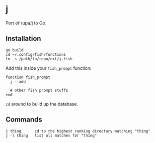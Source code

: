 j
=

Port of rupa/j to Go.

Installation
------------

    go build
    cd ~/.config/fish/functions
    ln -s /path/to/repo/ext/j.fish

Add this inside your `fish_prompt` function:

    function fish_prompt
      j --add

      # other fish prompt stuffs
    end

`cd` around to build up the database.

Commands
--------

    j thing      cd to the highest ranking directory matching "thing"
    j -l thing   list all matches for "thing"


